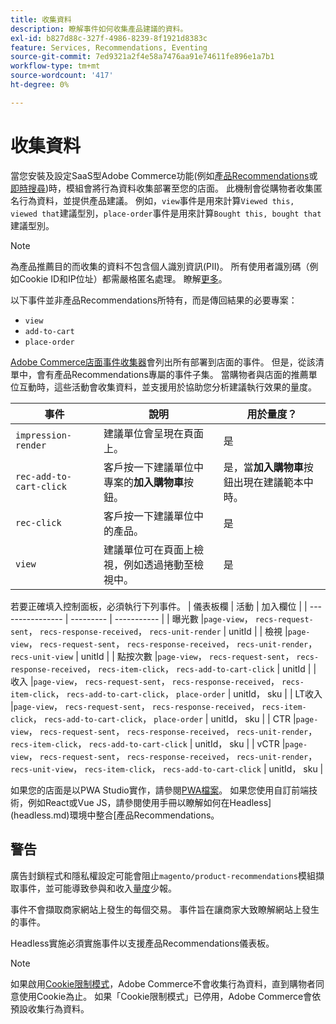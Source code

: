 ```yaml
---
title: 收集資料
description: 瞭解事件如何收集產品建議的資料。
exl-id: b827d88c-327f-4986-8239-8f1921d8383c
feature: Services, Recommendations, Eventing
source-git-commit: 7ed9321a2f4e58a7476aa91e74611fe896e1a7b1
workflow-type: tm+mt
source-wordcount: '417'
ht-degree: 0%

---
```


# 收集資料

當您安裝及設定SaaS型Adobe Commerce功能(例如[產品Recommendations](install-configure.md)或[即時搜尋](https://experienceleague.adobe.com/docs/commerce-merchant-services/live-search/onboard/install.html))時，模組會將行為資料收集部署至您的店面。 此機制會從購物者收集匿名行為資料，並提供產品建議。 例如，`view`事件是用來計算`Viewed this, viewed that`建議型別，`place-order`事件是用來計算`Bought this, bought that`建議型別。

>[!NOTE]
>
>為產品推薦目的而收集的資料不包含個人識別資訊(PII)。 所有使用者識別碼（例如Cookie ID和IP位址）都需嚴格匿名處理。 瞭解[更多](https://www.adobe.com/privacy/experience-cloud.html)。

以下事件並非產品Recommendations所特有，而是傳回結果的必要專案：

- `view`
- `add-to-cart`
- `place-order`

[Adobe Commerce店面事件收集器](https://developer.adobe.com/commerce/services/shared-services/storefront-events/collector/#quick-start)會列出所有部署到店面的事件。 但是，從該清單中，會有產品Recommendations專屬的事件子集。 當購物者與店面的推薦單位互動時，這些活動會收集資料，並支援用於協助您分析建議執行效果的量度。

| 事件 | 說明 | 用於量度？ |
| --- | --- | --- |
| `impression-render` | 建議單位會呈現在頁面上。 | 是 |
| `rec-add-to-cart-click` | 客戶按一下建議單位中專案的&#x200B;**加入購物車**&#x200B;按鈕。 | 是，當&#x200B;**加入購物車**&#x200B;按鈕出現在建議範本中時。 |
| `rec-click` | 客戶按一下建議單位中的產品。 | 是 |
| `view` | 建議單位可在頁面上檢視，例如透過捲動至檢視中。 | 是 |

若要正確填入控制面板，必須執行下列事件。
| 儀表板欄 | 活動    | 加入欄位  |
| ---------------- | --------- | ----------- |
| 曝光數      |`page-view`， `recs-request-sent`， `recs-response-received`， `recs-unit-render` | unitId  |
| 檢視            |`page-view`， `recs-request-sent`， `recs-response-received`， `recs-unit-render`， `recs-unit-view` | unitId  |
| 點按次數           |`page-view`， `recs-request-sent`， `recs-response-received`， `recs-item-click`， `recs-add-to-cart-click`    | unitId  |
| 收入          |`page-view`， `recs-request-sent`， `recs-response-received`， `recs-item-click`， `recs-add-to-cart-click`， `place-order` | unitId， sku |
| LT收入       |`page-view`， `recs-request-sent`， `recs-response-received`， `recs-item-click`， `recs-add-to-cart-click`， `place-order` | unitId， sku |
| CTR              |`page-view`， `recs-request-sent`， `recs-response-received`， `recs-unit-render`， `recs-item-click`， `recs-add-to-cart-click`  | unitId， sku |
| vCTR             |`page-view`， `recs-request-sent`， `recs-response-received`， `recs-unit-render`， `recs-unit-view`， `recs-item-click`， `recs-add-to-cart-click` | unitId， sku |

如果您的店面是以PWA Studio實作，請參閱[PWA檔案](https://developer.adobe.com/commerce/pwa-studio/integrations/product-recommendations/)。 如果您使用自訂前端技術，例如React或Vue JS，請參閱使用手冊以瞭解如何在Headless](headless.md)環境中整合[產品Recommendations。

## 警告

廣告封鎖程式和隱私權設定可能會阻止`magento/product-recommendations`模組擷取事件，並可能導致參與和收入[量度](workspace.md)少報。

事件不會擷取商家網站上發生的每個交易。 事件旨在讓商家大致瞭解網站上發生的事件。

Headless實施必須實施事件以支援產品Recommendations儀表板。

>[!NOTE]
>
>如果啟用[Cookie限制模式](https://experienceleague.adobe.com/docs/commerce-admin/start/compliance/privacy/compliance-cookie-law.html)，Adobe Commerce不會收集行為資料，直到購物者同意使用Cookie為止。 如果「Cookie限制模式」已停用，Adobe Commerce會依預設收集行為資料。
